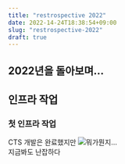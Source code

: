 ```yaml
---
title: "restrospective 2022"
date: 2022-14-24T18:38:54+09:00
slug: "restrospective-2022"
draft: true
---
```


## 2022년을 돌아보며…

## 인프라 작업

### 첫 인프라 작업

CTS 개발은 완료했지만
![뭐가뭔지…](https://user-images.githubusercontent.com/18392918/209498400-51295002-2249-413b-8bb7-81c0c0324aa1.png)  
지금봐도 난잡하다
